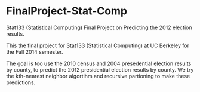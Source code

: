 # FinalProject-Stat-Comp
Stat133 (Statistical Computing) Final Project on Predicting the 2012 election results.

This the final project for Stat133 (Statistical Computing) at UC Berkeley for the 
Fall 2014 semester.

The goal is too use the 2010 census and 2004 presedential 
election results by county, to predict the 2012 presidential election results 
by county. We try the kth-nearest neighbor algortihm and recursive partioning to 
make these predictions.
